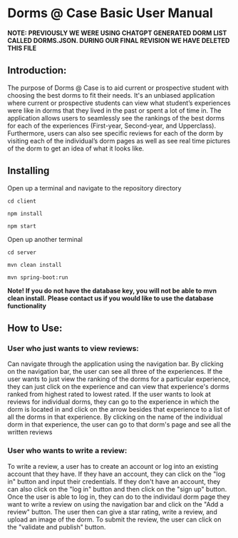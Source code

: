 # Dorms @ Case Basic User Manual

**NOTE: PREVIOUSLY WE WERE USING CHATGPT GENERATED DORM LIST CALLED DORMS.JSON. DURING OUR FINAL REVISION WE HAVE DELETED THIS FILE**

## Introduction: 
The purpose of Dorms @ Case is to aid current or prospective student with choosing the best dorms to fit their needs. It's an unbiased application where current or prospective students can view what student’s experiences were like in dorms that they lived in the past or spent a lot of time in. The application allows users to seamlessly see the rankings of the best dorms for each of the experiences (First-year, Second-year, and Upperclass). Furthermore, users can also see specific reviews for each of the dorm by visiting each of the individual’s dorm pages as well as see real time pictures of the dorm to get an idea of what it looks like.

## Installing 
Open up a terminal and navigate to the repository directory
```
cd client
```

```
npm install
```
```
npm start
```

Open up another terminal
```
cd server
```

```
mvn clean install
```
```
mvn spring-boot:run
```
**Note! If you do not have the database key, you will not be able to mvn clean install.**
**Please contact us if you would like to use the database functionality**

## How to Use:

### User who just wants to view reviews: 
Can navigate through the application using the navigation bar. By clicking on the navigation bar, the user can see all three of the experiences. If the user wants to just view the ranking of the dorms for a particular experience, they can just click on the experience and can view that experience's dorms ranked from highest rated to lowest rated. If the user wants to look at reviews for individual dorms, they can go to the experience in which the dorm is located in and click on the arrow besides that experience to a list of all the dorms in that experience. By clicking on the name of the individual dorm in that experience, the user can go to that dorm's page and see all the written reviews
  
### User who wants to write a review: 
To write a review, a user has to create an account or log into an existing account that they have. If they have an account, they can click on the "log in" button and input their credentials. If they don't have an account, they can also click on the "log in" button and then click on the "sign up" button. Once the user is able to log in, they can do to the individaul dorm page they want to write a review on using the navigation bar and click on the "Add a review" button. The user then can give a star rating, write a review, and upload an image of the dorm. To submit the review, the user can click on the "validate and publish" button.
  
